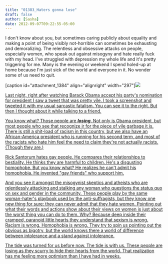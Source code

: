 ```yaml
---
title: "01383_Haters gonna lose"
draft: false
author: [Sasha]
date: 2012-09-07T09:22:55-05:00
---
```


I don't know about you, but sometimes caring publicly about equality and making a point of being visibly not-horrible can sometimes be exhausting and demoralizing. The relentless and obsessive attacks on people, especially women, who speak out against misogyny and hate really fuck with my head. I've struggled with depression my whole life and it's pretty triggering for me. Many is the evening or weekend I spend holed-up at home because I'm just sick of the world and everyone in it. No wonder some of us need to quit.

[caption id="attachment_1384" align="alignright" width="297"]<a href="http://www.morethanmen.org/wp-content/uploads/2012/09/A2KJRagCIAIlwgi1.jpg">![](http://www.morethanmen.org/wp-content/uploads/2012/09/A2KJRagCIAIlwgi1-297x300.jpg)

Last night, right after watching Barack Obama accept his party's nomination for president I saw a tweet that was pretty vile. I took a screenshot and tweeted it with my usual sarcastic fatalism. You can see it to the right. But then I thought about it while talking to a friend.

You know what? Those people are ___losing___. Not only is Obama president, but most people who see that recognize ir for the piece of vile garbage it is. There is still a shit-load of racism in this country, but we also have an African-America president who is running for his second term, and most of the racists who hate him feel the need to claim they're not actually racists. (Though they are.)

Rick Santorum hates gay people. He compares their relationships to bestiality. He thinks they are harmful to children. He's a disgusting homophobe. But you know what? He realizes he can't admit his homophobia. He invented "gay friends" who support him.

And you see it amongst the misogynist skeptics and atheists who are relentlessly attacking and stalking any woman who questions the status quo on sex and gender in the community. These people play by the same woman-hater's playbook used by the anti-suffragists, but they know one new thing for sure: they can never admit that they hate women. Pointing out what their words and actions show about their views on women is just about the worst thing you can do to them. Why? Because deep inside their cramped, paranoid little hearts they understand that sexism is wrong. Racism is wrong. Homophobia is wrong. They try to spin us pointing out the obvious as bigotry, but the world knows there a world of difference between intolerance and a stand against intolerance.

The tide was turned for us before now. The tide is with us. These people are losing as they scurry to hide their hearts from the world. That realization has me feeling more optimism than I have had in weeks.
